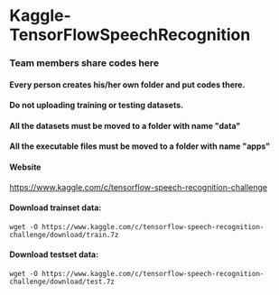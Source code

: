 # Kaggle-TensorFlowSpeechRecognition

### Team members share codes here
#### Every person creates his/her own folder and put codes there.
#### Do not uploading training or testing datasets.
#### All the datasets must be moved to a folder with name "data"
#### All the executable files must be moved to a folder with name "apps"
#### Website
https://www.kaggle.com/c/tensorflow-speech-recognition-challenge
#### Download trainset data:
```wget -O https://www.kaggle.com/c/tensorflow-speech-recognition-challenge/download/train.7z```
#### Download testset data:
```wget -O https://www.kaggle.com/c/tensorflow-speech-recognition-challenge/download/test.7z```
